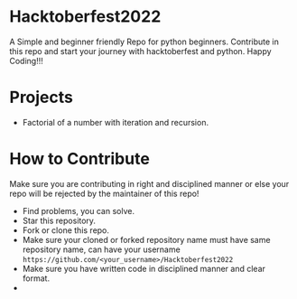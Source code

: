 # Hacktoberfest2022
A Simple and beginner friendly Repo for python beginners. Contribute in this repo and start your journey with hacktoberfest and python. Happy Coding!!! 

# Projects
- Factorial of a number with iteration and recursion.

# How to Contribute 
Make sure you are contributing in right and disciplined manner or else your repo will be rejected by the maintainer of this repo!

- Find problems, you can solve.
- Star this repository.
- Fork or clone this repo.
- Make sure your cloned or forked repository name must have same repository name, can have your username `https://github.com/<your_username>/Hacktoberfest2022` 
- Make sure you have written code in disciplined manner and clear format.
- 



